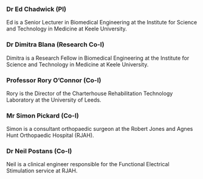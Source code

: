 ### Dr Ed Chadwick (PI) 
Ed is a Senior Lecturer in Biomedical Engineering at the Institute for Science and Technology in Medicine at Keele University.

### Dr Dimitra Blana (Research Co-I)
Dimitra is a Research Fellow in Biomedical Engineering at the Institute for Science and Technology in Medicine at Keele University. 

### Professor Rory O’Connor (Co-I) 
Rory is the Director of the Charterhouse Rehabilitation Technology Laboratory at the University of Leeds. 

### Mr Simon Pickard (Co-I) 
Simon is a consultant orthopaedic surgeon at the Robert Jones and Agnes Hunt Orthopaedic Hospital (RJAH).

### Dr Neil Postans (Co-I) 
Neil is a clinical engineer responsible for the Functional Electrical Stimulation service at RJAH. 
